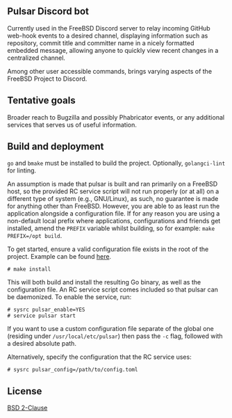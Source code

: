 ## Pulsar Discord bot

Currently used in the FreeBSD Discord server to
relay incoming GitHub web-hook events to a desired
channel, displaying information such as repository,
commit title and committer name in a nicely formatted
embedded message, allowing anyone to quickly view
recent changes in a centralized channel.

Among other user accessible commands, brings varying
aspects of the FreeBSD Project to Discord.

## Tentative goals

Broader reach to Bugzilla and possibly Phabricator
events, or any additional services that serves
us of useful information.

## Build and deployment

`go` and `bmake` must be installed to build the
project. Optionally, `golangci-lint` for linting.

An assumption is made that pulsar is built and ran
primarily on a FreeBSD host, so the provided RC
service script will not run properly (or at all) on
a different type of system (e.g., GNU/Linux), as
such, no guarantee is made for anything other than
FreeBSD. However, you are able to as least run the
application alongside a configuration file. If for
any reason you are using a non-default local prefix
where applications, configurations and friends get
installed, amend the `PREFIX` variable whilst building,
so for example: `make PREFIX=/opt build`.

To get started, ensure a valid configuration file
exists in the root of the project. Example can be
found [here](config.toml.example).

```console
# make install
```

This will both build and install the resulting Go binary,
as well as the configuration file. An RC service script
comes included so that pulsar can be daemonized.
To enable the service, run:

```console
# sysrc pulsar_enable=YES
# service pulsar start
```

If you want to use a custom configuration file separate
of the global one (residing under `/usr/local/etc/pulsar`)
then pass the `-c` flag, followed with a desired absolute path.

Alternatively, specify the configuration that the RC service
uses:

```console
# sysrc pulsar_config=/path/to/config.toml
```

## License

[BSD 2-Clause](LICENSE)